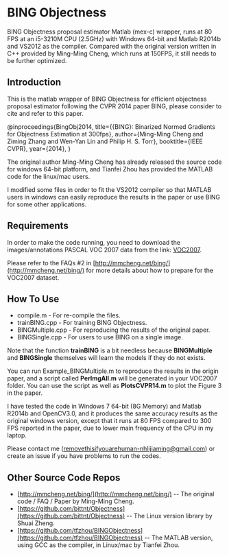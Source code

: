 # BING Objectness

BING Objectness proposal estimator Matlab (mex-c) wrapper, runs at 80 FPS at an i5-3210M CPU (2.5GHz) with Windows 64-bit and Matlab R2014b and VS2012 as the compiler. Compared with the original version written in C++ provided by Ming-Ming Cheng, which runs at 150FPS, it still needs to be further optimized.

## Introduction

This is the matlab wrapper of BING Objectness for efficient objectness proposal estimator following the CVPR 2014 paper BING, please consider to cite and refer to this paper.

@inproceedings{BingObj2014,
  title={{BING}: Binarized Normed Gradients for Objectness Estimation at
300fps},
  author={Ming-Ming Cheng and Ziming Zhang and Wen-Yan Lin and Philip H.
S. Torr},
  booktitle={IEEE CVPR},
  year={2014},
}

The original author Ming-Ming Cheng has already released the source code for windows 64-bit platform, and Tianfei Zhou has provided the MATLAB code for the linux/mac users.

I modified some files in order to fit the VS2012 compiler so that MATLAB users in windows can easily reproduce the results in the paper or use BING for some other applications.

## Requirements

In order to make the code running, you need to download the
images/annotations PASCAL VOC 2007 data from the link:
[VOC2007](http://pascallin.ecs.soton.ac.uk/challenges/VOC/voc2007/#testdata).

Please refer to the FAQs #2 in
[http://mmcheng.net/bing/](http://mmcheng.net/bing/) for more details
about how to prepare for the VOC2007 dataset.

## How To Use

* compile.m - For re-compile the files.
* trainBING.cpp - For training BING Objectness.
* BINGMultiple.cpp - For reproducing the results of the original paper.
* BINGSingle.cpp - For users to use BING on a single image.

Note that the function __trainBING__ is a bit needless because __BINGMultiple__ and __BINGSingle__ themselves will learn the models if they do not exists. 

You can run Example\_BINGMultiple.m to reproduce the results in the origin paper, and a script called __PerImgAll.m__ will be generated in your VOC2007 folder. 
You can use the script as well as __PlotsCVPR14.m__ to plot the Figure 3 in the paper.

I have tested the code in Windows 7 64-bit (8G Memory) and Matlab R2014b and OpenCV3.0, and it produces the same accuracy results as the original windows version, except that it runs at 80 FPS compared to 300 FPS reported in the paper, due to lower main frequency of the CPU in my laptop. 

Please contact me (removethisifyouarehuman-nhlijiaming@gmail.com) or create an issue if you have problems to run the codes. 

## Other Source Code Repos

* [http://mmcheng.net/bing/](http://mmcheng.net/bing/) -- The original
  code / FAQ / Paper by Ming-Ming Cheng.
* [https://github.com/bittnt/Objectness](https://github.com/bittnt/Objectness) -- The Linux version library by Shuai Zheng.
* [https://github.com/tfzhou/BINGObjectness](https://github.com/tfzhou/BINGObjectness) -- The MATLAB version, using GCC as the compiler, in Linux/mac by Tianfei Zhou.